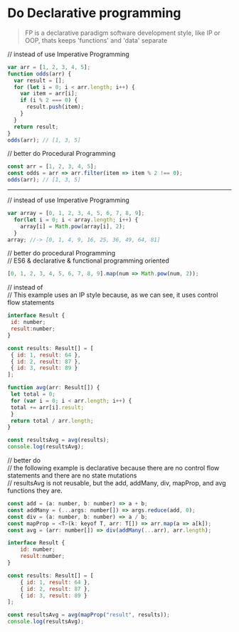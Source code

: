# Do Declarative programming

> FP is a declarative paradigm software development style, like IP or OOP, thats keeps 'functions' and 'data' separate


// instead of use Imperative Programming
```javascript
var arr = [1, 2, 3, 4, 5];
function odds(arr) {
  var result = [];
  for (let i = 0; i < arr.length; i++) {
    var item = arr[i];
    if (i % 2 === 0) {
      result.push(item);
    }
  }
  return result;
}
odds(arr); // [1, 3, 5]
```

// better do Procedural Programming <br />
```javascript
const arr = [1, 2, 3, 4, 5];
const odds = arr => arr.filter(item => item % 2 !== 0);
odds(arr); // [1, 3, 5]
```

---

// instead of use Imperative Programming <br />
```javascript
var array = [0, 1, 2, 3, 4, 5, 6, 7, 8, 9];
  for(let i = 0; i < array.length; i++) {
    array[i] = Math.pow(array[i], 2);
  }
array; //-> [0, 1, 4, 9, 16, 25, 36, 49, 64, 81]
```

// better do procedural Programming <br />
// ES6 & declarative & functional programming oriented <br />

```javascript
[0, 1, 2, 3, 4, 5, 6, 7, 8, 9].map(num => Math.pow(num, 2));
```

// instead of <br />
// This example uses an IP style because, as we can see, it uses control flow statements<br />

```javascript
interface Result {
 id: number;
 result:number;
}

const results: Result[] = [
 { id: 1, result: 64 },
 { id: 2, result: 87 },
 { id: 3, result: 89 }
];

function avg(arr: Result[]) {
 let total = 0;
 for (var i = 0; i < arr.length; i++) {
 total += arr[i].result;
 }
 return total / arr.length;
}

const resultsAvg = avg(results);
console.log(resultsAvg);
```

// better do <br />
// the following example is declarative because there are no control flow statements and there are no state mutations <br />
// resultsAvg is not reusable, but the add, addMany, div, mapProp, and avg functions they are.<br />

```javascript
const add = (a: number, b: number) => a + b;
const addMany = (...args: number[]) => args.reduce(add, 0);
const div = (a: number, b: number) => a / b;
const mapProp = <T>(k: keyof T, arr: T[]) => arr.map(a => a[k]);
const avg = (arr: number[]) => div(addMany(...arr), arr.length);

interface Result {
    id: number;
    result:number;
}

const results: Result[] = [
    { id: 1, result: 64 },
    { id: 2, result: 87 },
    { id: 3, result: 89 }
];

const resultsAvg = avg(mapProp("result", results));
console.log(resultsAvg);
```

